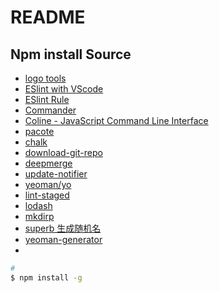 # README

## Npm install Source

- [logo tools](https://www.npmjs.com/package/figlet)
- [ESlint with VScode](https://marketplace.visualstudio.com/items?itemName=dbaeumer.vscode-eslint)
- [ESlint Rule](http://eslint.cn/docs/rules/)
- [Commander](https://www.npmjs.com/package/commander)
- [Coline - JavaScript Command Line Interface](https://www.npmjs.com/package/coline)
- [pacote](https://www.npmjs.com/package/pacote)
- [chalk](https://www.npmjs.com/package/chalk)
- [download-git-repo](https://www.npmjs.com/package/download-git-repo)
- [deepmerge](https://www.npmjs.com/package/deepmerge)
- [update-notifier](https://www.npmjs.com/package/update-notifier)
- [yeoman/yo](https://github.com/yeoman/yo)
- [lint-staged](https://www.npmjs.com/package/lint-staged)
- [lodash](https://www.npmjs.com/package/lodash)
- [mkdirp](https://www.npmjs.com/package/mkdirp)
- [superb 生成随机名](https://www.npmjs.com/package/superb)
- [yeoman-generator](https://www.npmjs.com/package/yeoman-generator)
- 
```sh
#
$ npm install -g
```